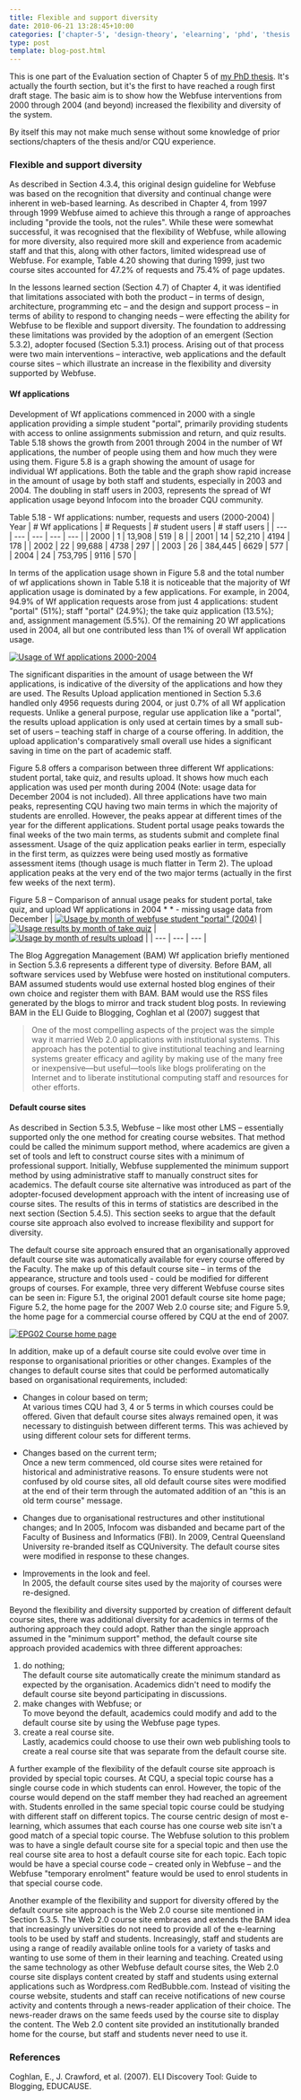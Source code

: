 ```yaml
---
title: Flexible and support diversity
date: 2010-06-21 13:28:45+10:00
categories: ['chapter-5', 'design-theory', 'elearning', 'phd', 'thesis', 'webfuse']
type: post
template: blog-post.html
---
```

This is one part of the Evaluation section of Chapter 5 of [my PhD thesis](/blog2/research/phd-thesis/). It's actually the fourth section, but it's the first to have reached a rough first draft stage. The basic aim is to show how the Webfuse interventions from 2000 through 2004 (and beyond) increased the flexibility and diversity of the system.

By itself this may not make much sense without some knowledge of prior sections/chapters of the thesis and/or CQU experience.

### Flexible and support diversity

As described in Section 4.3.4, this original design guideline for Webfuse was based on the recognition that diversity and continual change were inherent in web-based learning. As described in Chapter 4, from 1997 through 1999 Webfuse aimed to achieve this through a range of approaches including "provide the tools, not the rules". While these were somewhat successful, it was recognised that the flexibility of Webfuse, while allowing for more diversity, also required more skill and experience from academic staff and that this, along with other factors, limited widespread use of Webfuse. For example, Table 4.20 showing that during 1999, just two course sites accounted for 47.2% of requests and 75.4% of page updates.

In the lessons learned section (Section 4.7) of Chapter 4, it was identified that limitations associated with both the product – in terms of design, architecture, programming etc – and the design and support process – in terms of ability to respond to changing needs – were effecting the ability for Webfuse to be flexible and support diversity. The foundation to addressing these limitations was provided by the adoption of an emergent (Section 5.3.2), adopter focused (Section 5.3.1) process. Arising out of that process were two main interventions – interactive, web applications and the default course sites – which illustrate an increase in the flexibility and diversity supported by Webfuse.

#### Wf applications

Development of Wf applications commenced in 2000 with a single application providing a simple student "portal", primarily providing students with access to online assignments submission and return, and quiz results. Table 5.18 shows the growth from 2001 through 2004 in the number of Wf applications, the number of people using them and how much they were using them. Figure 5.8 is a graph showing the amount of usage for individual Wf applications. Both the table and the graph show rapid increase in the amount of usage by both staff and students, especially in 2003 and 2004. The doubling in staff users in 2003, represents the spread of Wf application usage beyond Infocom into the broader CQU community.

Table 5.18 - Wf applications: number, requests and users (2000-2004)
| Year | \# Wf applications | \# Requests | \# student users | \# staff users |
| --- | --- | --- | --- | --- |
| 2000 | 1 | 13,908 | 519 | 8 |
| 2001 | 14 | 52,210 | 4194 | 178 |
| 2002 | 22 | 99,688 | 4738 | 297 |
| 2003 | 26 | 384,445 | 6629 | 577 |
| 2004 | 24 | 753,795 | 9116 | 570 |

In terms of the application usage shown in Figure 5.8 and the total number of wf applications shown in Table 5.18 it is noticeable that the majority of Wf application usage is dominated by a few applications. For example, in 2004, 94.9% of Wf application requests arose from just 4 applications: student "portal" (51%); staff "portal" (24.9%); the take quiz application (13.5%); and, assignment management (5.5%). Of the remaining 20 Wf applications used in 2004, all but one contributed less than 1% of overall Wf application usage.

[![Usage of Wf applications 2000-2004](images/4719807166_def9b8ae6e_m.jpg)](http://www.flickr.com/photos/david_jones/4719807166/ "Usage of Wf applications 2000-2004 by David T Jones, on Flickr")

The significant disparities in the amount of usage between the Wf applications, is indicative of the diversity of the applications and how they are used. The Results Upload application mentioned in Section 5.3.6 handled only 4956 requests during 2004, or just 0.7% of all Wf application requests. Unlike a general purpose, regular use application like a "portal", the results upload application is only used at certain times by a small sub-set of users – teaching staff in charge of a course offering. In addition, the upload application's comparatively small overall use hides a significant saving in time on the part of academic staff.

Figure 5.8 offers a comparison between three different Wf applications: student portal, take quiz, and results upload. It shows how much each application was used per month during 2004 (Note: usage data for December 2004 is not included). All three applications have two main peaks, representing CQU having two main terms in which the majority of students are enrolled. However, the peaks appear at different times of the year for the different applications. Student portal usage peaks towards the final weeks of the two main terms, as students submit and complete final assessment. Usage of the quiz application peaks earlier in term, especially in the first term, as quizzes were being used mostly as formative assessment items (though usage is much flatter in Term 2). The upload application peaks at the very end of the two major terms (actually in the first few weeks of the next term).

Figure 5.8 – Comparison of annual usage peaks for student portal, take quiz, and upload Wf applications in 2004 \* \* - missing usage data from December
| [![Usage by month of webfuse student "portal" (2004)](images/4719808010_cbdbbf7857_t.jpg)](http://www.flickr.com/photos/david_jones/4719808010/ "Usage by month of webfuse student \"portal\" (2004) by David T Jones, on Flickr") | [![Usage results by month of take quiz](images/4719158021_1cd716a46b_t.jpg)](http://www.flickr.com/photos/david_jones/4719158021/ "Usage results by month of take quiz by David T Jones, on Flickr") | [![Usage by month of results upload](images/4719158357_065173803f_t.jpg)](http://www.flickr.com/photos/david_jones/4719158357/ "Usage by month of results upload by David T Jones, on Flickr") |
| --- | --- | --- |

The Blog Aggregation Management (BAM) Wf application briefly mentioned in Section 5.3.6 represents a different type of diversity. Before BAM, all software services used by Webfuse were hosted on institutional computers. BAM assumed students would use external hosted blog engines of their own choice and register them with BAM. BAM would use the RSS files generated by the blogs to mirror and track student blog posts. In reviewing BAM in the ELI Guide to Blogging, Coghlan et al (2007) suggest that

> One of the most compelling aspects of the project was the simple way it married Web 2.0 applications with institutional systems. This approach has the potential to give institutional teaching and learning systems greater efficacy and agility by making use of the many free or inexpensive—but useful—tools like blogs proliferating on the Internet and to liberate institutional computing staff and resources for other efforts.

#### Default course sites

As described in Section 5.3.5, Webfuse – like most other LMS – essentially supported only the one method for creating course websites. That method could be called the minimum support method, where academics are given a set of tools and left to construct course sites with a minimum of professional support. Initially, Webfuse supplemented the minimum support method by using administrative staff to manually construct sites for academics. The default course site alternative was introduced as part of the adopter-focused development approach with the intent of increasing use of course sites. The results of this in terms of statistics are described in the next section (Section 5.4.5). This section seeks to argue that the default course site approach also evolved to increase flexibility and support for diversity.

The default course site approach ensured that an organisationally approved default course site was automatically available for every course offered by the Faculty. The make up of this default course site – in terms of the appearance, structure and tools used - could be modified for different groups of courses. For example, three very different Webfuse course sites can be seen in: Figure 5.1, the original 2001 default course site home page; Figure 5.2, the home page for the 2007 Web 2.0 course site; and Figure 5.9, the home page for a commercial course offered by CQU at the end of 2007.

[![EPG02 Course home page](images/4719809904_a605153518_m.jpg)](http://www.flickr.com/photos/david_jones/4719809904/ "EPG02 Course home page by David T Jones, on Flickr")

In addition, make up of a default course site could evolve over time in response to organisational priorities or other changes. Examples of the changes to default course sites that could be performed automatically based on organisational requirements, included:

- Changes in colour based on term;  
    At various times CQU had 3, 4 or 5 terms in which courses could be offered. Given that default course sites always remained open, it was necessary to distinguish between different terms. This was achieved by using different colour sets for different terms.
- Changes based on the current term;  
    Once a new term commenced, old course sites were retained for historical and administrative reasons. To ensure students were not confused by old course sites, all old default course sites were modified at the end of their term through the automated addition of an "this is an old term course" message.  
    
- Changes due to organisational restructures and other institutional changes; and In 2005, Infocom was disbanded and became part of the Faculty of Business and Informatics (FBI). In 2009, Central Queensland University re-branded itself as CQUniversity. The default course sites were modified in response to these changes.
- Improvements in the look and feel.  
    In 2005, the default course sites used by the majority of courses were re-designed.

Beyond the flexibility and diversity supported by creation of different default course sites, there was additional diversity for academics in terms of the authoring approach they could adopt. Rather than the single approach assumed in the "minimum support" method, the default course site approach provided academics with three different approaches:

1. do nothing;  
    The default course site automatically create the minimum standard as expected by the organisation. Academics didn't need to modify the default course site beyond participating in discussions.
2. make changes with Webfuse; or  
    To move beyond the default, academics could modify and add to the default course site by using the Webfuse page types.
3. create a real course site.  
    Lastly, academics could choose to use their own web publishing tools to create a real course site that was separate from the default course site.

A further example of the flexibility of the default course site approach is provided by special topic courses. At CQU, a special topic course has a single course code in which students can enrol. However, the topic of the course would depend on the staff member they had reached an agreement with. Students enrolled in the same special topic course could be studying with different staff on different topics. The course centric design of most e-learning, which assumes that each course has one course web site isn't a good match of a special topic course. The Webfuse solution to this problem was to have a single default course site for a special topic and then use the real course site area to host a default course site for each topic. Each topic would be have a special course code – created only in Webfuse – and the Webfuse "temporary enrolment" feature would be used to enrol students in that special course code.

Another example of the flexibility and support for diversity offered by the default course site approach is the Web 2.0 course site mentioned in Section 5.3.5. The Web 2.0 course site embraces and extends the BAM idea that increasingly universities do not need to provide all of the e-learning tools to be used by staff and students. Increasingly, staff and students are using a range of readily available online tools for a variety of tasks and wanting to use some of them in their learning and teaching. Created using the same technology as other Webfuse default course sites, the Web 2.0 course site displays content created by staff and students using external applications such as Wordpress.com RedBubble.com. Instead of visiting the course website, students and staff can receive notifications of new course activity and contents through a news-reader application of their choice. The news-reader draws on the same feeds used by the course site to display the content. The Web 2.0 content site provided an institutionally branded home for the course, but staff and students never need to use it.

### References

Coghlan, E., J. Crawford, et al. (2007). ELI Discovery Tool: Guide to Blogging, EDUCAUSE.
